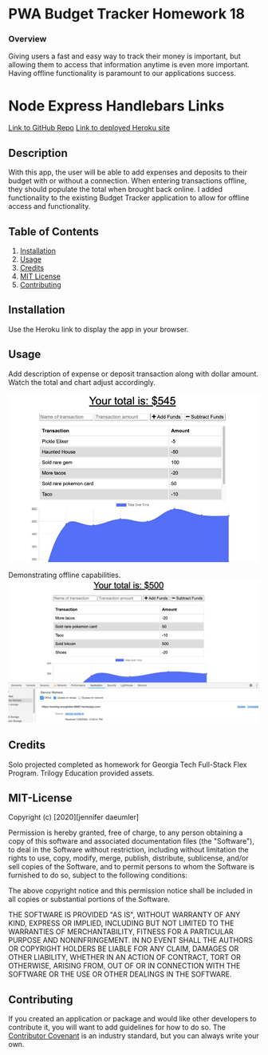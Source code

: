 # PWA Budget Tracker Homework 18

### Overview
Giving users a fast and easy way to track their money is important, but allowing them to access that information anytime is even more important. Having offline functionality is paramount to our applications success.

# Node Express Handlebars Links

[Link to GitHub Repo](https://github.com/jenniferdaeumler/gt-pwa-budgettracker-hw-18)
[Link to deployed Heroku site](https://evening-everglades-08887.herokuapp.com/)

## Description
With this app, the user will be able to add expenses and deposits to their budget with or without a connection. When entering transactions offline, they should populate the total when brought back online.  I added functionality to the existing Budget Tracker application to allow for offline access and functionality.

## Table of Contents

1. [Installation](#installation)
2. [Usage](#usage)
3. [Credits](#credits)
4. [MIT License](#mit-license)
5. [Contributing](#contributing)

## Installation
Use the Heroku link to display the app in your browser. 

## Usage
Add description of expense or deposit transaction along with dollar amount.  Watch the total and chart adjust accordingly. 


![App in Use](assets/pwa3.png)

Demonstrating offline capabilities. 
![App in Use](assets/pwaapp2.png)


## Credits

Solo projected completed as homework for Georgia Tech Full-Stack Flex Program.
Trilogy Education provided assets.

## MIT-License

Copyright (c) [2020][jennifer daeumler]

Permission is hereby granted, free of charge, to any person obtaining a copy
of this software and associated documentation files (the "Software"), to deal
in the Software without restriction, including without limitation the rights
to use, copy, modify, merge, publish, distribute, sublicense, and/or sell
copies of the Software, and to permit persons to whom the Software is
furnished to do so, subject to the following conditions:

The above copyright notice and this permission notice shall be included in all
copies or substantial portions of the Software.

THE SOFTWARE IS PROVIDED "AS IS", WITHOUT WARRANTY OF ANY KIND, EXPRESS OR
IMPLIED, INCLUDING BUT NOT LIMITED TO THE WARRANTIES OF MERCHANTABILITY,
FITNESS FOR A PARTICULAR PURPOSE AND NONINFRINGEMENT. IN NO EVENT SHALL THE
AUTHORS OR COPYRIGHT HOLDERS BE LIABLE FOR ANY CLAIM, DAMAGES OR OTHER
LIABILITY, WHETHER IN AN ACTION OF CONTRACT, TORT OR OTHERWISE, ARISING FROM,
OUT OF OR IN CONNECTION WITH THE SOFTWARE OR THE USE OR OTHER DEALINGS IN THE
SOFTWARE.

## Contributing

If you created an application or package and would like other developers to contribute it, you will want to add guidelines for how to do so. The [Contributor Covenant](https://www.contributor-covenant.org/) is an industry standard, but you can always write your own.
